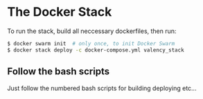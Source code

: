 # The Docker Stack

To run the stack, build all neccessary dockerfiles, 
then run:
```bash
$ docker swarm init  # only once, to init Docker Swarm
$ docker stack deploy -c docker-compose.yml valency_stack
```

## Follow the bash scripts
Just follow the numbered bash scripts for building deploying etc...

